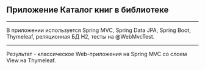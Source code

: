 ## Приложение Каталог книг в библиотеке
___

В приложении используется Spring MVC, Spring Data JPA, Spring Boot, Thymeleaf, реляционная БД H2, тесты на @WebMvcTest.
___
Результат - классическое Web-приложения на Spring MVC со слоем View на Thymeleaf.
